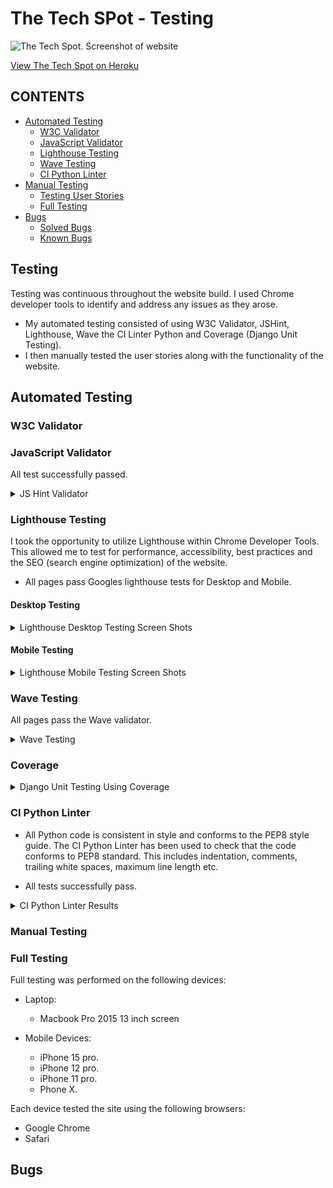 # The Tech SPot - Testing

![The Tech Spot. Screenshot of website]()

[View The Tech Spot on Heroku]()

## CONTENTS

- [Automated Testing](#Automated-Testing)
  - [W3C Validator](#W3C-Validator)
  - [JavaScript Validator](#JavaScript-Validator)
  - [Lighthouse Testing](#Lighthouse-Testing)
  - [Wave Testing](#Wave-Testing)
  - [CI Python Linter](#ci-python-linter)
- [Manual Testing](#Manual-Testing)
  - [Testing User Stories](#Testing-User-Stories)
  - [Full Testing](#Full-Testing)
- [Bugs](#bugs)
  - [Solved Bugs](#solved-bugs)
  - [Known Bugs](#known-bugs)

## Testing

Testing was continuous throughout the website build. I used Chrome developer tools to identify and address any issues as they arose.

- My automated testing consisted of using W3C Validator, JSHint, Lighthouse, Wave the CI Linter Python and Coverage (Django Unit Testing).
- I then manually tested the user stories along with the functionality of the website.

## Automated Testing

### W3C Validator

### JavaScript Validator

All test successfully passed.

<details>
<summary>JS Hint Validator</summary>

## Checkout App

### stripe_elements.js

![stripe_element](documentation/images/the-tech-spot-checkout-stripe_element.js.png)

## Profiles App

### countryfield.js

![countryfield.js](documentation/images/the-tech-spot-profiles-countryfield.js.png)

</details>

### Lighthouse Testing

I took the opportunity to utilize Lighthouse within Chrome Developer Tools. This allowed me to test for performance, accessibility, best practices and the SEO (search engine optimization) of the website.

- All pages pass Googles lighthouse tests for Desktop and Mobile.

#### Desktop Testing

<details>
<summary>Lighthouse Desktop Testing Screen Shots</summary>

#### Homepage
![Homepage](documentation/images/the-tech-spot-homepage-lh.png)

#### Products Page
![Products Page](documentation/images/the-tech-spot-products.png)

#### Products Detail Page
![Products Detail Page](documentation/images/the-tech-spot-product_detail-page.png)

#### Add Product Page
![Add Product Page](documentation/images/the-tech-spot-add-product.png)

#### Edit Product
![Edit Product](documentation/images/the-tech-spot-edit-product.png)

#### Bag Page
![Bag Page](documentation/images/the-tech-spot-bag.png)

#### Checkout Page
![Checkout Page](documentation/images/the-tech-spot-checkout.png)

#### Checkout Success Page
![Checkout Success Page](documentation/images/the-tech-spot-checkout-success-lh.png)

#### Profile Page
![Profile Page](documentation/images/the-tech-spot-profile.png)

#### Contact Page
![Contact Page](documentation/images/the-tech-spot-contact.png)


</details>

#### Mobile Testing

<details>
<summary>Lighthouse Mobile Testing Screen Shots</summary>

#### Homepage
![Homepage](documentation/images/the-tech-spot-homepage-mobile.png)

#### Products Page
![Products Page](documentation/images/the-tech-spot-products-page-mobile.png)

#### Products Detail Page
![Products Detail Page](documentation/images/the-tech-spot-product_detail-page-mobile.png)

#### Add Product Page
![Add Product Page](documentation/images/the-tech-spot-add-product-mobile.png)

#### Edit Product
![Edit Product](documentation/images/the-tech-spot-edit-product-mobile.png)

#### Bag Page
![Bag Page](documentation/images/the-tech-spot-bag-mobile.png)

#### Checkout Page
![Checkout Page](documentation/images/the-tech-spot-checkout-mobile.png)

#### Checkout Success Page
![Checkout Success Page](documentation/images/the-tech-spot-checkout-success-mobile.png)

#### Profile Page
![Profile Page](documentation/images/the-tech-spot-profile-mobile.png)

#### Contact Page
![Contact Page](documentation/images/the-tech-spot-contact-mobile.png)

</details>

### Wave Testing

All pages pass the Wave validator.

<details>
<summary>Wave Testing</summary>

#### Homepage
![Homepage](documentation/images/the-tech-spot-home-page-wave.png)

#### Products Page
![Products Page](documentation/images/the-tech-spot-products-page-wave.png)

#### Products Detail Page
![Products Detail Page](documentation/images/the-tech-spot-product-detail-page-wave.png)

#### Add Product Page
![Add Product Page](documentation/images/the-tech-spot-add-product-page-wave.png)

#### Edit Product
![Edit Product](documentation/images/the-tech-spot-edit-product-page-wave.png)

#### Bag Page
![Bag Page](documentation/images/the-tech-spot-bag-page-wave.png)

#### Checkout Page
![Checkout Page](documentation/images/the-tech-spot-checkout-page-wave.png)

#### Checkout Success Page
![Checkout Success Page](documentation/images/the-tech-spot-checkout-success-page-wave.png)

#### Profile Page
![Profile Page](documentation/images/the-tech-spot-profile-page-wave.png)

#### Contact Page
![Contact Page](documentation/images/the-tech-spot-contact-page-wave.png)

</details>

### Coverage
<details>
<summary>Django Unit Testing Using Coverage</summary>

#### Coverage Testing

```bash
Name                                              Stmts   Miss  Cover
---------------------------------------------------------------------
bag\__init__.py                                       0      0   100%
bag\admin.py                                          1      0   100%
bag\apps.py                                           4      0   100%
bag\contexts.py                                      22      6    73%
bag\migrations\__init__.py                            0      0   100%
bag\models.py                                         1      0   100%
bag\templatetags\__init__.py                          0      0   100%
bag\templatetags\bag_tools.py                         6      2    67%
bag\test_views.py                                    23      0   100%
bag\urls.py                                           3      0   100%
bag\views.py                                         39     15    62%
checkout\__init__.py                                  1      0   100%
checkout\admin.py                                    12      0   100%
checkout\apps.py                                      6      0   100%
checkout\forms.py                                    28      0   100%
checkout\migrations\0001_initial.py                   6      0   100%
checkout\migrations\0002_alter_order_country.py       5      0   100%
checkout\migrations\0003_order_user_profile.py        5      0   100%
checkout\migrations\__init__.py                       0      0   100%
checkout\models.py                                   50     14    72%
checkout\signals.py                                   9      2    78%
checkout\test_forms.py                               22      0   100%
checkout\urls.py                                      4      0   100%
checkout\views.py                                    87     71    18%
checkout\webhook_handler.py                          74     58    22%
checkout\webhooks.py                                 28     19    32%
contact\__init__.py                                   0      0   100%
contact\admin.py                                      8      0   100%
contact\apps.py                                       4      0   100%
contact\forms.py                                     16      1    94%
contact\migrations\0001_initial.py                    5      0   100%
contact\migrations\__init__.py                        0      0   100%
contact\models.py                                    10      0   100%
contact\test_forms.py                                15      0   100%
contact\test_models.py                                9      0   100%
contact\test_views.py                                 6      0   100%
contact\urls.py                                       3      0   100%
contact\views.py                                     23     12    48%
env.py                                                5      0   100%
home\__init__.py                                      0      0   100%
home\admin.py                                         1      0   100%
home\apps.py                                          4      0   100%
home\migrations\__init__.py                           0      0   100%
home\models.py                                        1      0   100%
home\test_views.py                                    6      0   100%
home\urls.py                                          3      0   100%
home\views.py                                         3      0   100%
manage.py                                            11      2    82%
products\__init__.py                                  0      0   100%
products\admin.py                                     9      0   100%
products\apps.py                                      4      0   100%
products\forms.py                                    15      0   100%
products\migrations\0001_initial.py                   6      0   100%
products\migrations\__init__.py                       0      0   100%
products\models.py                                   21      0   100%
products\test_forms.py                                7      0   100%
products\test_models.py                              12      0   100%
products\test_views.py                               19      0   100%
products\urls.py                                      3      0   100%
products\views.py                                    88     61    31%
products\widgets.py                                   7      0   100%
profiles\__init__.py                                  0      0   100%
profiles\admin.py                                     1      0   100%
profiles\apps.py                                      4      0   100%
profiles\forms.py                                    18      1    94%
profiles\migrations\0001_initial.py                   8      0   100%
profiles\migrations\__init__.py                       0      0   100%
profiles\models.py                                   21      0   100%
profiles\test_models.py                               8      0   100%
profiles\test_views.py                               19      0   100%
profiles\urls.py                                      3      0   100%
profiles\views.py                                    26      6    77%
the_tech_spot\__init__.py                             0      0   100%
the_tech_spot\asgi.py                                 4      4     0%
the_tech_spot\settings.py                            46      0   100%
the_tech_spot\urls.py                                 5      0   100%
the_tech_spot\wsgi.py                                 4      4     0%
---------------------------------------------------------------------
TOTAL                                               927    278    70%
```
</details>

### CI Python Linter

- All Python code is consistent in style and conforms to the PEP8 style guide. The CI Python Linter has been used to check that the code conforms to PEP8 standard. This includes indentation, comments, trailing white spaces, maximum line length etc. 

- All tests successfully pass.

<details>
<summary>CI Python Linter Results</summary>

## The Tech Spot

### settings.py

![settings.py](documentation/images/the-tech-spot-settings.py.png)

### urls.py

![urls.py](documentation/images/the-tech-spot-urls.py.png)

## Bag App

### apps.py
![apps.py](documentation/images/the-tech-spot-bag-apps.py.png)

### bag_tools.py
![bag_tools.py](documentation/images/the-tech-spot-bag-bag_tools.py.png)

### context.py
![context.py](documentation/images/the-tech-spot-bag-contexts.py.png)

### test_views.py
![test_views.py](documentation/images/the-tech-spot-bag-test_views.py.png)

### urls.py
![urls.py](documentation/images/the-tech-spot-bag-urls.py.png)

### views.py
![views.py](documentation/images/the-tech-spot-bag-views.py.png)

## Checkout App

## admin.py
![admin.py](documentation/images/the-tech-spot-checkout-admin.py.png)

## apps.py
![apps.py](documentation/images/the-tech-spot-checkout-apps.py.png)

## forms.py
![forms.py](documentation/images/the-tech-spot-checkout-forms.py.png)

## signals.py
![signals.py](documentation/images/the-tech-spot-checkout-signals.py.png)

## models.py
![models.py](documentation/images/the-tech-spot-checkout-models.py.png)

## test_forms.py
![test_forms.py](documentation/images/the-tech-spot-checkout-test_forms.py.png)

## urls.py
![urls.py](documentation/images/the-tech-spot-checkout-urls.py.png)

## views.py
![views.py](documentation/images/the-tech-spot-checkout-views.py.png)

## webhook_handler.py
![webhook_handler.py](documentation/images/the-tech-spot-checkout-webhook_handler.py.png)

## webhooks.py
![webhooks.py](documentation/images/the-tech-spot-checkout-webhooks.py.png)

## Home App

## apps.py
![apps.py](documentation/images/the-tech-spot-home-apps.py.png)

## urls.py
![urls.py](documentation/images/the-tech-spot-home-urls.py.png)

## views.py
![views.py](documentation/images/the-tech-spot-home-views.py.png)

## test_views.py
![test_views.py](documentation/images/the-tech-spot-home-test_views.py.png)

## Products App

## admin.py
![admin.py](documentation/images/the-tech-spot-products-admin.py.png)

## apps.py
![apps.py](documentation/images/the-tech-spot-products-apps.py.png)

## forms.py
![forms.py](documentation/images/the-tech-spot-products-forms.py.png)

## models.py
![models.py](documentation/images/the-tech-spot-products-models.py.png)

## test_forms.py
![test_forms.py](documentation/images/the-tech-spot-products-test_forms.py.png)

## test_models.py
![test_models.py](documentation/images/the-tech-spot-products-test_models.py.png)

## test_views.py
![test_views.py](documentation/images/the-tech-spot-products-test_views.py.png)

## urls.py
![urls.py](documentation/images/the-tech-spot-products-urls.py.png)

## views.py
![views.py](documentation/images/the-tech-spot-products-views.py.png)

## widgets.py
![widgets.py](documentation/images/the-tech-spot-products-widgets.py.png)

## Profiles App

## apps.py
![apps.py](documentation/images/the-tech-spot-profiles-apps.py.png)

## forms.py
![forms.py](documentation/images/the-tech-spot-profiles-forms.py.png)

## models.py
![models.py](documentation/images/the-tech-spot-profiles-models.py.png)

## test_models.py
![test_models.py](documentation/images/the-tech-spot-profiles-test_models.py.png)

## test_views.py
![test_views.py](documentation/images/the-tech-spot-profiles-test_views.py.png)

## urls.py
![urls.py](documentation/images/the-tech-spot-profiles-urls.py.png)

## views.py
![views.py](documentation/images/the-tech-spot-profiles-views.py.png)

## Contact App

## admin.py
![admin.py](documentation/images/the-tech-spot-contact-admin.py.png)

## apps.py
![apps.py](documentation/images/the-tech-spot-contact-apps.py.png)

## forms.py
![forms.py](documentation/images/the-tech-spot-contact-forms.py.png)

## models.py
![models.py](documentation/images/the-tech-spot-contact-models.py.png)

## test_forms.py
![test_forms.py](documentation/images/the-tech-spot-contact-test_forms.py.png)

## test_models.py
![test_models.py](documentation/images/the-tech-spot-contact-test_models.py.png)

## test_views.py
![test_views.py](documentation/images/the-tech-spot-contact-test_views.py.png)

</details>

### Manual Testing

### Full Testing

Full testing was performed on the following devices:

- Laptop:

  - Macbook Pro 2015 13 inch screen

- Mobile Devices:
  - iPhone 15 pro.
  - iPhone 12 pro.
  - iPhone 11 pro.
  - Phone X.

Each device tested the site using the following browsers:

- Google Chrome
- Safari

## Bugs
